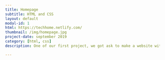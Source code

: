 ```yaml
---
title: Homepage
subtitle: HTML and CSS 
layout: default
modal-id: 1
html: https://techhome.netlify.com/
thumbnail: /img/homepage.jpg
project-date: september 2019
category: [html, css]
description: One of our first project, we got ask to make a website with 4 sections, and have it linked on the nav bar.

---
```

